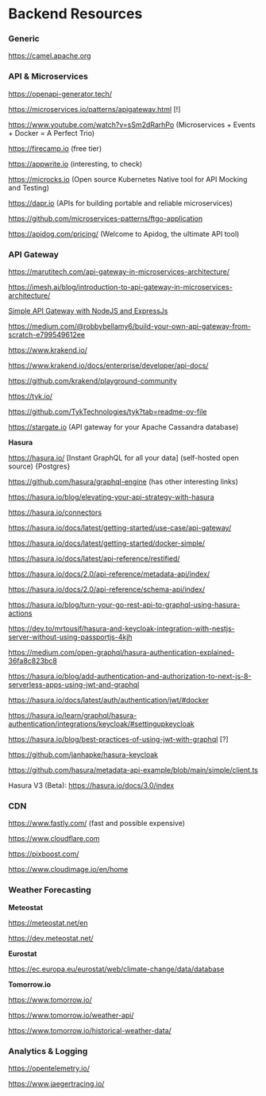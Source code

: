 # Backend Resources

### Generic

https://camel.apache.org

### API & Microservices

https://openapi-generator.tech/

https://microservices.io/patterns/apigateway.html [!]

https://www.youtube.com/watch?v=sSm2dRarhPo (Microservices + Events + Docker = A Perfect Trio)

https://firecamp.io (free tier)

https://appwrite.io (interesting, to check)

https://microcks.io (Open source Kubernetes Native tool for API Mocking and Testing)

https://dapr.io (APIs for building portable and reliable microservices)

https://github.com/microservices-patterns/ftgo-application

https://apidog.com/pricing/ (Welcome to Apidog, the ultimate API tool)

### API Gateway

https://marutitech.com/api-gateway-in-microservices-architecture/

https://imesh.ai/blog/introduction-to-api-gateway-in-microservices-architecture/

[Simple API Gateway with NodeJS and ExpressJs](https://github.com/OrionStark/orion-gateway)

https://medium.com/@robbybellamy6/build-your-own-api-gateway-from-scratch-e799549612ee

https://www.krakend.io/

https://www.krakend.io/docs/enterprise/developer/api-docs/

https://github.com/krakend/playground-community

https://tyk.io/

https://github.com/TykTechnologies/tyk?tab=readme-ov-file

https://stargate.io (API gateway for your Apache Cassandra database)

**Hasura**

https://hasura.io/ [Instant GraphQL for all your data] (self-hosted open source) {Postgres}

https://github.com/hasura/graphql-engine (has other interesting links)

https://hasura.io/blog/elevating-your-api-strategy-with-hasura

https://hasura.io/connectors

https://hasura.io/docs/latest/getting-started/use-case/api-gateway/

https://hasura.io/docs/latest/getting-started/docker-simple/

https://hasura.io/docs/latest/api-reference/restified/

https://hasura.io/docs/2.0/api-reference/metadata-api/index/

https://hasura.io/docs/2.0/api-reference/schema-api/index/

https://hasura.io/blog/turn-your-go-rest-api-to-graphql-using-hasura-actions

https://dev.to/mrtousif/hasura-and-keycloak-integration-with-nestjs-server-without-using-passportjs-4kjh

https://medium.com/open-graphql/hasura-authentication-explained-36fa8c823bc8

https://hasura.io/blog/add-authentication-and-authorization-to-next-js-8-serverless-apps-using-jwt-and-graphql

https://hasura.io/docs/latest/auth/authentication/jwt/#docker

https://hasura.io/learn/graphql/hasura-authentication/integrations/keycloak/#settingupkeycloak

https://hasura.io/blog/best-practices-of-using-jwt-with-graphql [?]

https://github.com/janhapke/hasura-keycloak

https://github.com/hasura/metadata-api-example/blob/main/simple/client.ts

Hasura V3 (Beta):
https://hasura.io/docs/3.0/index

### CDN

https://www.fastly.com/ (fast and possible expensive)

https://www.cloudflare.com

https://pixboost.com/

https://www.cloudimage.io/en/home

### Weather Forecasting

**Meteostat**

https://meteostat.net/en

https://dev.meteostat.net/

**Eurostat**

https://ec.europa.eu/eurostat/web/climate-change/data/database

**Tomorrow.io**

https://www.tomorrow.io/

https://www.tomorrow.io/weather-api/

https://www.tomorrow.io/historical-weather-data/

### Analytics & Logging

https://opentelemetry.io/

https://www.jaegertracing.io/
